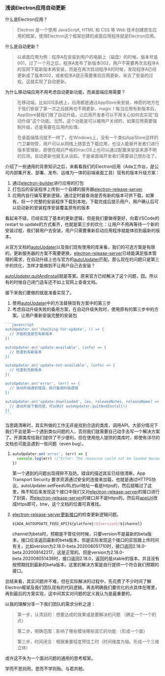 ### 浅谈Electron应用自动更新

什么是Electron应用？

> Electron 是一个使用 JavaScript, HTML 和 CSS 等 Web 技术创建原生应用的框架，使用Electron这个框架创建的桌面应用程序就是Electron应用。

什么是自动更新？

> 以桌面应用为例：程序A在安装到用户的电脑上（磁盘）的时候，版本号是001，过了一个月之后，程序A发布了新版本002，用户不需要再次去程序A的官网下载新版本再安装，而是在再次启动程序A的时候，发现程序A已经更新成了版本002，或者程序A提示需要重启应用更新，省去了安装的过程。这就实现了自动更新。

为什么移动端应用不用考虑自动更新功能，而桌面端应用需要？

>在移动端，比如IOS系统上，应用都是通过AppStore来安装，神奇的地方在于我们安装了第一次之后就再也不用更新，magic！每当应用有新版本后，AppStore替我们做了自动升级，让应用开发者可以不用关心如何去实现“自动升级”这个功能。当然，这个功能是可以被用户关闭的，如果应用需要强制升级，还是需要在应用内处理。
>
>在桌面端情况就不一样了，在Windows上，没有一个类似AppStore这样的门卫兼物管，用户可以从网络上随意去下载应用，也没人能替开发者们进行版本管理新。即使在相对严格的macOS上也可以通过配置来安装来源不明的应用，自动更新也就无从谈起。于是桌面端开发者们需要自己想办法了。

介绍了一些通用的背景知识之后，来看看我们的Electron应用（Ada工作台，是公司内部集开发、部署、发布、运维为一体的前端桌面工具）现有的版本升级方案：

1. 通过[electron-builder](https://github.com/electron-userland/electron-builder)进行应用的打包 
2. 打包后的安装程序上传到一个自建的服务器[electron-release-server](https://github.com/ArekSredzki/electron-release-server)
3. 应用内自行编写更新逻辑，通过定时器查询是否有新的版本可供下载，如果有，将一个完整的安装程序下载到本地，下载完成后提示用户，用户确认后可以启动新的安装程序安装覆盖原有的版本

看起来不错，已经实现了基本的更新逻辑，但是我们要做得更好，向着VSCode的restart to update的方式看齐，也就是第三步的优化：让用户不用再等待一个新的安装过程，我们替用户去安装，用户只需要重新启动应用程序就能体验到最新的版本。

从官方文档的[autoUpdater](https://www.electronjs.org/docs/api/auto-updater)以及我们现有使用的库来看，我们的可选方案是有限的。更新服务器的方案不需要更换，[electron-release-server](https://github.com/ArekSredzki/electron-release-server)已经能满足版本管理的需求，在自动升级上也与官方的[autoUpdater](https://www.electronjs.org/docs/api/auto-updater)匹配。那么现在的问题只是第三步的优化，怎样才能做到不让用户自己去安装？

[autoUpdater.quitAndInstall](https://www.electronjs.org/docs/api/auto-updater#autoupdaterquitandinstall)就是答案。原来官方已经解决了这个问题，囧。所以有的时候自己闭门造车还不如上官网上查查文档。

接下来我们要做的就是准备实现了。

1. 使用[autoUpdater](https://www.electronjs.org/docs/api/auto-updater)中的方法替换现有方案中的第三步
2. 考虑自动升级失败的备用方案，在自动升级失败时，使用原有的第三步中的方案，让用户重新安装完整的安装包

~~~javascript
```javascript
autoUpdater.on('checking-for-update', () => {
  // 开始检查是否有新版本
})

autoUpdater.on('update-available', (info) => {
  // 检查到有新版本
})

autoUpdater.on('update-not-available', (info) => {
  // 检查到无新版本
})

autoUpdater.on('error', (err) => {
  // 自动升级遇到错误，执行备用升级逻辑
})

autoUpdater.on('update-downloaded', (ev, releaseNotes, releaseName) => {
  // 自动升级下载完成，可以执行 autoUpdater.quitAndInstall()
})
```
~~~

 当思路清晰时，其实所做的工作无非是找到合适的类库，调用API。大部分情况下我们不会是第一个遇到类似问题的人，否则我们就需要自己动手去写一个解决方案了。开源类库给我们提供了不少便利，但在使用他人提供的类库时，即使有详尽的文档也可能会遇到一些问题（even bug）。

1. ```javascript
   autoUpdater.on('error', (err) => {
     console.log(err) //"Error: The resource could not be loaded because the App Transport Security policy requires the use of a secure connection."
   })
   ```

   第一个遇到的问题出现得猝不及防，错误的描述其实已经很清晰，App Transport Security 要求资源通过安全的连接来加载，也就是通过HTTPS协议。autoUpdater.setFeedURL的url地址一看是https的，然后就略过了这里，殊不知后来发现这个接口中我们又对[electron-release-server](https://github.com/ArekSredzki/electron-release-server)的接口进行了封装，而[electron-release-server](https://github.com/ArekSredzki/electron-release-server)的接口并不是https的。然后将[appUrl](https://github.com/ArekSredzki/electron-release-server/blob/master/docs/urls.md#about-using-https)改成https即可，btw，这个文档的位置可真难找。

2. [electron-release-server更新接口](https://github.com/ArekSredzki/electron-release-server/blob/master/docs/urls.md#download-endpoints)的检查更新逻辑问题。

   ```javascript
   ${ADA_AUTOUPDATE_FEED_API}${platform}/${version}/${channel}
   ```

   channel为beta时，预期是不管任何时候，只要version不是最新的beta版本，接口应该返回最新的beta版本。但是实际发现这个接口的实现跟上传时间有关，比如version为2.18.0-beta.202008051710时，接口返回2.18.0-beta.202008142217。这是正常的。但是version为2.18.0-beta.202008051438时，接口返回2.18.0，返回的是stable的版本，并且没有按预期找到最新的beta版本。这里的解决方案是自行提供一个符合我们预期的接口。

总结来看，其实问题并不难，但在实际解决的过程中，先花费了不少时间了解Electron框架及我们团队现有的代码逻辑，再去明确我们要优化的点具体在哪里，再到最后的方案实现，这中间其实对问题的定义我认为是最重要的。

以我的理解分享一下我们团队的需求分析之道：

> 第一步，认清目的：想要达成的效果或是要解决的问题 （确定一个一个的点）
>
> 第二步，明确范围：影响了哪些模块哪些其它的功能 （形成一个面）
>
> 第三步，时间闭合：根据重要程度预估工时（时间维度为轴，形成一个三维立体）

或许这不失为一个面对问题的通用的思考框架。

学而不思则罔，思而不学则殆。与君共勉。

